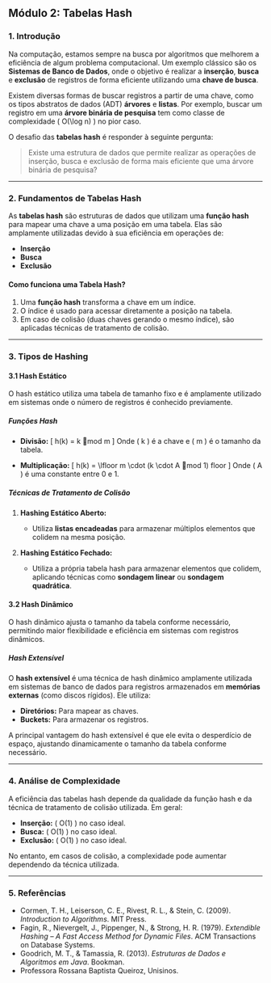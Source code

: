 ## **Módulo 2: Tabelas Hash**

### **1. Introdução**

Na computação, estamos sempre na busca por algoritmos que melhorem a eficiência de algum problema computacional. Um exemplo clássico são os **Sistemas de Banco de Dados**, onde o objetivo é realizar a **inserção**, **busca** e **exclusão** de registros de forma eficiente utilizando uma **chave de busca**. 

Existem diversas formas de buscar registros a partir de uma chave, como os tipos abstratos de dados (ADT) **árvores** e **listas**. Por exemplo, buscar um registro em uma **árvore binária de pesquisa** tem como classe de complexidade \( O(\log n) \) no pior caso. 

O desafio das **tabelas hash** é responder à seguinte pergunta: 

> Existe uma estrutura de dados que permite realizar as operações de inserção, busca e exclusão de forma mais eficiente que uma árvore binária de pesquisa?

---

### **2. Fundamentos de Tabelas Hash**

As **tabelas hash** são estruturas de dados que utilizam uma **função hash** para mapear uma chave a uma posição em uma tabela. Elas são amplamente utilizadas devido à sua eficiência em operações de:

- **Inserção**
- **Busca**
- **Exclusão**

#### **Como funciona uma Tabela Hash?**

1. Uma **função hash** transforma a chave em um índice.
2. O índice é usado para acessar diretamente a posição na tabela.
3. Em caso de colisão (duas chaves gerando o mesmo índice), são aplicadas técnicas de tratamento de colisão.

---

### **3. Tipos de Hashing**

#### **3.1 Hash Estático**

O hash estático utiliza uma tabela de tamanho fixo e é amplamente utilizado em sistemas onde o número de registros é conhecido previamente. 

##### **Funções Hash**

- **Divisão:**
  \[
  h(k) = k mod m
  \]
  Onde \( k \) é a chave e \( m \) é o tamanho da tabela.

- **Multiplicação:**
  \[
  h(k) = \lfloor m \cdot (k \cdot A mod 1) 
floor
  \]
  Onde \( A \) é uma constante entre 0 e 1.

##### **Técnicas de Tratamento de Colisão**

1. **Hashing Estático Aberto:**
   - Utiliza **listas encadeadas** para armazenar múltiplos elementos que colidem na mesma posição.

2. **Hashing Estático Fechado:**
   - Utiliza a própria tabela hash para armazenar elementos que colidem, aplicando técnicas como **sondagem linear** ou **sondagem quadrática**.

#### **3.2 Hash Dinâmico**

O hash dinâmico ajusta o tamanho da tabela conforme necessário, permitindo maior flexibilidade e eficiência em sistemas com registros dinâmicos.

##### **Hash Extensível**

O **hash extensível** é uma técnica de hash dinâmico amplamente utilizada em sistemas de banco de dados para registros armazenados em **memórias externas** (como discos rígidos). Ele utiliza:

- **Diretórios:** Para mapear as chaves.
- **Buckets:** Para armazenar os registros.

A principal vantagem do hash extensível é que ele evita o desperdício de espaço, ajustando dinamicamente o tamanho da tabela conforme necessário.

---

### **4. Análise de Complexidade**

A eficiência das tabelas hash depende da qualidade da função hash e da técnica de tratamento de colisão utilizada. Em geral:

- **Inserção:** \( O(1) \) no caso ideal.
- **Busca:** \( O(1) \) no caso ideal.
- **Exclusão:** \( O(1) \) no caso ideal.

No entanto, em casos de colisão, a complexidade pode aumentar dependendo da técnica utilizada.

---

### **5. Referências**

- Cormen, T. H., Leiserson, C. E., Rivest, R. L., & Stein, C. (2009). *Introduction to Algorithms*. MIT Press.
- Fagin, R., Nievergelt, J., Pippenger, N., & Strong, H. R. (1979). *Extendible Hashing – A Fast Access Method for Dynamic Files*. ACM Transactions on Database Systems.
- Goodrich, M. T., & Tamassia, R. (2013). *Estruturas de Dados e Algoritmos em Java*. Bookman.
- Professora Rossana Baptista Queiroz, Unisinos.

